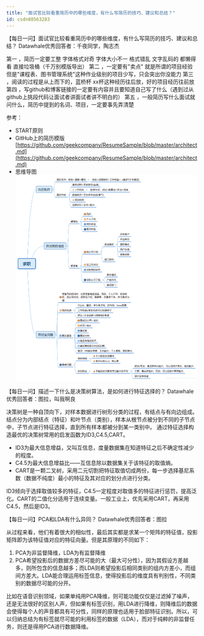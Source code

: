 ```yaml
---
title: "面试官比较看重简历中的哪些维度，有什么写简历的技巧、建议和总结？"
id: csdn88563283
---
```


【每日一问】面试官比较看重简历中的哪些维度，有什么写简历的技巧、建议和总结？
Datawhale优秀回答者：千夜同学，陶志杰

第一 ，简历一定要工整 字体格式对奇 字体大小不一 格式错乱 文字乱码的 都懒得看 直接垃圾桶（千万别模版导出）
第二 ，一定要有"卖点" 就是所谓的项目经验 但是"课程表、图书管理系统"这种作业级别的项目少写，只会突出你没能力
第三 ，阅读的过程是从上而下的，蓝桥杯 xx杯这种经历往后放，好的项目经历往前放
第四 ，写github和博客链接的一定要有内容并且要知道自己写了什么（遇到过从github上挑段代码让面试者讲面试者讲不明白的）
第五 ，一般简历写什么面试就问什么，简历中提到的名词、项目，一定要事先弄清楚

参考：

*   START原则
*   GitHub上的简历模版
    [https://github.com/geekcompany/ResumeSample/blob/master/architect.md](https://github.com/geekcompany/ResumeSample/blob/master/architect.md)
*   思维导图![](../img/18f1917cddc6b3685ea3832c24b0c4cd.png)

【每日一问】描述一下什么是决策树算法，是如何进行特征选择的？
Datawhale优秀回答者：图拉，叫我啊良

决策树是一种自顶向下，对样本数据进行树形分类的过程，有结点与有向边组成。结点分为内部结点（特征）和叶节点（类别），样本从根节点被分到不同的子节点中，子节点进行特征选择，直到所有样本都被分到某一类别中。
通过特征选择构造最优的决策树常用的启发函数为ID3,C4.5,CART。

*   ID3为最大信息增益，又叫互信息，度量数据集在知道特征之后不确定性减少的程度。
*   C4.5为最大信息增益比——互信息除以数据集关于该特征的取值熵。
*   CART是一颗二叉树，采用二元切割把特征取值切成两份，每一步选择基尼系数（数据不纯度）最小的特征及其对应的划分点进行分类。

ID3倾向于选择取值较多的特征，C4.5一定程度对取值多的特征进行惩罚，提高泛化。CART的二值化分适用于连续变量。一般工业上，优先采用CART，再采用C4.5，然后是ID3。

【每日一问】PCA和LDA有什么异同？
Datawhale优秀回答者：图拉

从过程来看，他们有着很大的相似性，最后其实都是求某一个矩阵的特征值，投影矩阵即为该特征值对应的特征向量。但是其原理的不同如下：

1.  PCA为非监督降维，LDA为有监督降维
2.  PCA希望投影后的数据方差尽可能的大（最大可分性），因为其假设方差越多，则所包含的信息越多；而LDA则希望投影后相同类别的组内方差小，而组间方差大。LDA能合理运用标签信息，使得投影后的维度具有判别性，不同类别的数据尽可能的分开。

比如在语音识别领域，如果单纯用PCA降维，则可能功能仅仅是过滤掉了噪声，还是无法很好的区别人声，但如果有标签识别，用LDA进行降维，则降维后的数据会使得每个人的声音都具有可分性，同样的原理也适用于脸部特征识别。所以，可以归纳总结为有标签就尽可能的利用标签的数据（LDA），而对于纯粹的非监督任务，则还是得用PCA进行数据降维。